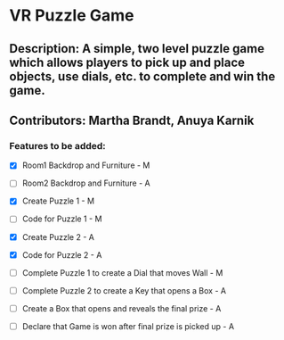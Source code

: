 # VR Puzzle Game

## Description: A simple, two level puzzle game which allows players to pick up and place objects, use dials, etc. to complete and win the game. 

## Contributors: Martha Brandt, Anuya Karnik

### Features to be added:

- [x] Room1 Backdrop and Furniture - M
- [ ] Room2 Backdrop and Furniture - A
- [x] Create Puzzle 1 - M
- [ ] Code for Puzzle 1 - M
- [x] Create Puzzle 2 - A
- [x] Code for Puzzle 2 - A
- [ ] Complete Puzzle 1 to create a Dial that moves Wall - M
- [ ] Complete Puzzle 2 to create a Key that opens a Box - A
- [ ] Create a Box that opens and reveals the final prize - A
- [ ] Declare that Game is won after final prize is picked up - A


